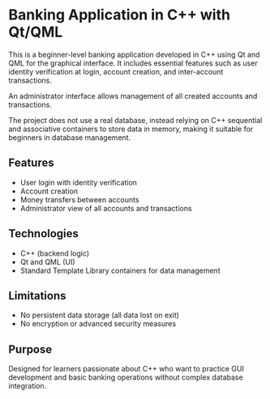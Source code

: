 # Banking Application in C++ with Qt/QML

This is a beginner-level banking application developed in C++ using Qt and QML for the graphical interface. It includes essential features such as user identity verification at login, account creation, and inter-account transactions. 

An administrator interface allows management of all created accounts and transactions. 

The project does not use a real database, instead relying on C++ sequential and associative containers to store data in memory, making it suitable for beginners in database management.

## Features
- User login with identity verification
- Account creation
- Money transfers between accounts
- Administrator view of all accounts and transactions

## Technologies
- C++ (backend logic)
- Qt and QML (UI)
- Standard Template Library containers for data management

## Limitations
- No persistent data storage (all data lost on exit)
- No encryption or advanced security measures

## Purpose
Designed for learners passionate about C++ who want to practice GUI development and basic banking operations without complex database integration.
